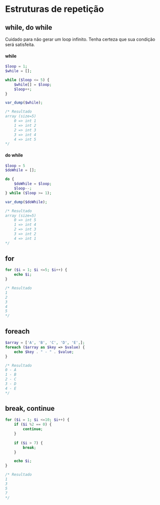 # Estruturas de repetição

## while, do while
Cuidado para não gerar um loop infinito. Tenha certeza que sua condição será satisfeita.

#### while
```php
$loop = 1;
$while = [];

while ($loop <= 5) {
	$while[] = $loop;
	$loop++;
}

var_dump($while);

/* Resultado
array (size=5)
	0 => int 1
	1 => int 2
	2 => int 3
	3 => int 4
	4 => int 5
*/
```

#### do while
```php
$loop = 5
$doWhile = [];

do {
	$doWhile = $loop;
	$loop--;
} while ($loop >= 1);

var_dump($doWhile);

/* Resultado
array (size=5)
	0 => int 5
	1 => int 4
	2 => int 3
	3 => int 2
	4 => int 1
*/
```

## for
```php
for ($i = 1; $i <=5; $i++) {
	echo $i;
}

/* Resultado
1
2
3
4
5
*/
```

## foreach
```php
$array = ['A', 'B', 'C', 'D', 'E',];
foreach ($array as $key => $value) {
	echo $key . " - " . $value;
}

/* Resultado
0 - A
1 - B
2 - C
3 - D
4 - E
*/
```

## break, continue
```php
for ($i = 1; $i <=10; $i++) {
	if ($i %2 == 0) {
		continue;
	}
	
	if ($i > 7) {
		break;
	}

	echo $i;
}

/* Resultado
1
3
5
7
*/
```
<!--stackedit_data:
eyJoaXN0b3J5IjpbLTEzODU1NDkzNzUsLTE4NDc4NzUxMzhdfQ
==
-->